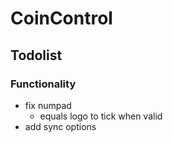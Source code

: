 # CoinControl

## Todolist

### Functionality
- fix numpad
  - equals logo to tick when valid
- add sync options
